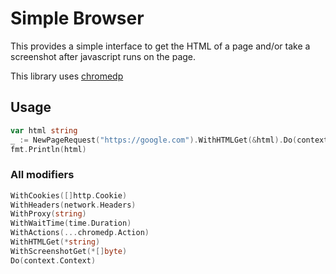 # Simple Browser

This provides a simple interface to get the HTML of a page and/or take a screenshot after javascript runs on the page.

This library uses [chromedp](https://github.com/chromedp/chromedp)

## Usage

```go
var html string
_ := NewPageRequest("https://google.com").WithHTMLGet(&html).Do(context.Background())
fmt.Println(html)
```

### All modifiers

```go
WithCookies([]http.Cookie)
WithHeaders(network.Headers)
WithProxy(string)
WithWaitTime(time.Duration)
WithActions(...chromedp.Action)
WithHTMLGet(*string)
WithScreenshotGet(*[]byte)
Do(context.Context)
```
